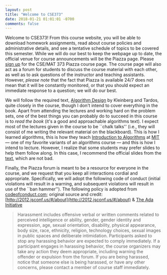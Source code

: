 ```yaml
---
layout: post
title: "Welcome to CSE373"
date: 2018-01-21 01:01:01 -0700
comments: false
---
```


Welcome to CSE373! From this course website, you will be able to download homework assignments, read about course policies and administrative details, and see a tentative schedule of topics to be covered this semester. While we will do our best to keep the webpage up to date, the official venue for course announcements will be the Piazza page. Please [sign up](piazza.com/stonybrook/spring2019/csemat373) for the CSE/MAT 373 Piazza course page.  The course page will also act as a forum for students to discuss the course material with each other, as well as to ask questions of the instructor and teaching assistants.  However, _please note_ that the fact that Piazza is available 24/7 does not mean that it will be constantly monitored, or that you should expect an immediate response to a question; we will do our best.

We will follow the required text, [Algorithm Design](https://www.amazon.com/Algorithm-Design-Kleinberg-published-Addison-Wesley/dp/B00E31S1LW/ref=sr_1_10?s=books&ie=UTF8&qid=1516546594&sr=1-10&keywords=Algorithm+Design) by Kleinberg and Tardos, quite closely in the course, though I don't intend to cover everything in the book. Apart from attending the lectures and working hard on the problem sets, one of the best things you can probably do to succeed in this course is to _read the book_ (it's a good and approachable algorithms text). I expect most of the lectures given in the course to be ``chalk talks'' (i.e., they will consist of me writing the relevant material on the blackboard). This is how I learned algorithms, this is how they teach [Introduction to Algorithms](http://courses.csail.mit.edu/6.006/fall11/notes.shtml) at [MIT](www.mit.edi) &mdash; one of my favorite variants of an algorithms course &mdash; and this is how I intend to lecture. However, I realize that some students may prefer slides to help them follow along. In this case, I recommend the official slides from the [text](http://www.cs.princeton.edu/~wayne/kleinberg-tardos/), which are not bad.

Finally, the Piazza forum is meant to be a resource for everyone in the course, and we request that you keep all interactions cordial and appropriate. Specifically, we will adopt the following code of conduct (initial violations will result in a warning, and subsequent violations will result in use of the ``ban hammer''). The following policy is adopted from [codeofconduct.com](http://confcodeofconduct.com/); original source and credit: [http://2012.jsconf.us/#/about](http://2012.jsconf.us/#/about) & [The Ada Initiative](http://geekfeminism.wikia.com/wiki/Conference_anti-harassment/Policy)

> Harassment includes offensive verbal or written comments related to perceived intelligence or ability, gender, gender identity and expression, age, sexual orientation, disability, physical appearance, body size, race, ethnicity, religion, technology choices, sexual images in public spaces and deliberate intimidation.
> Participants asked to stop any harassing behavior are expected to comply immediately.
> If a participant engages in harassing behavior, the course organizers may take any action they deem appropriate, including warning the offender or expulsion from the forum.
> If you are being harassed, notice that someone else is being harassed, or have any other concerns, please contact a member of course staff immediately. 
